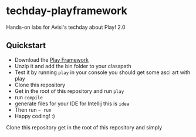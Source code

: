 techday-playframework
=====================

Hands-on labs for Avisi&#39;s techday about Play! 2.0

Quickstart
----------------------

* Download the [Play Framework](http://download.playframework.org/releases/play-2.0.zip)   
* Unzip it and add the bin folder to your classpath   
* Test it by running `play` in your console you should get some asci art with play
* Clone this repository
* Get in the root of this repository and run `play`
* run `compile`
* generate files for your IDE for Intellij this is `idea`
* Then run `~ run`
* Happy coding! :)

Clone this repository get in the root of this repository and simply 
